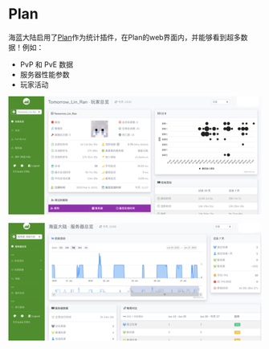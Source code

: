 # Plan

海蓝大陆启用了[Plan](https://github.com/plan-player-analytics/Plan)作为统计插件，在Plan的web界面内，并能够看到超多数据！例如：

 - PvP 和 PvE 数据
 - 服务器性能参数
 - 玩家活动
 
 ![玩家总览](../img/plan/player.jpeg)
 
 ![服务器总览](../img/plan/server.jpeg)